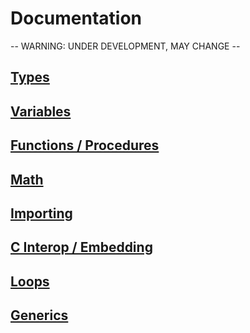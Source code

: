 # Documentation
-- WARNING: UNDER DEVELOPMENT, MAY CHANGE --

## <a href="./Types.md">Types</a>

## <a href="./Variables.md">Variables</a>

## <a href="./Functions.md">Functions / Procedures</a>

## <a href="./Math.md">Math</a>

## <a href="./Import.md">Importing</a>

## <a href="./CInterop.md">C Interop / Embedding</a>

## <a href="./Loops.md">Loops</a>

## <a href="./Generics.md">Generics</a>
